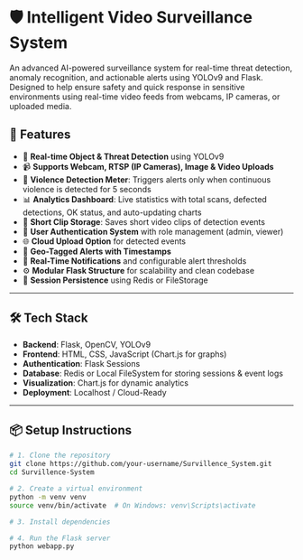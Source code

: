 # 🛡️ Intelligent Video Surveillance System

An advanced AI-powered surveillance system for real-time threat detection, anomaly recognition, and actionable alerts using YOLOv9 and Flask. Designed to help ensure safety and quick response in sensitive environments using real-time video feeds from webcams, IP cameras, or uploaded media.

## 🚀 Features

- 🎥 **Real-time Object & Threat Detection** using YOLOv9
- 📹 **Supports Webcam, RTSP (IP Cameras), Image & Video Uploads**
- 🧠 **Violence Detection Meter**: Triggers alerts only when continuous violence is detected for 5 seconds
- 📊 **Analytics Dashboard**: Live statistics with total scans, defected detections, OK status, and auto-updating charts
- 💾 **Short Clip Storage**: Saves short video clips of detection events
- 🔐 **User Authentication System** with role management (admin, viewer)
- 🌐 **Cloud Upload Option** for detected events
- 📍 **Geo-Tagged Alerts with Timestamps**
- 🔔 **Real-Time Notifications** and configurable alert thresholds
- ⚙️ **Modular Flask Structure** for scalability and clean codebase
- 📁 **Session Persistence** using Redis or FileStorage

---

## 🛠️ Tech Stack

- **Backend**: Flask, OpenCV, YOLOv9
- **Frontend**: HTML, CSS, JavaScript (Chart.js for graphs)
- **Authentication**: Flask Sessions
- **Database**: Redis or Local FileSystem for storing sessions & event logs
- **Visualization**: Chart.js for dynamic analytics
- **Deployment**: Localhost / Cloud-Ready

---

## 📦 Setup Instructions

```bash
# 1. Clone the repository
git clone https://github.com/your-username/Survillence_System.git
cd Survillence-System

# 2. Create a virtual environment
python -m venv venv
source venv/bin/activate  # On Windows: venv\Scripts\activate

# 3. Install dependencies

# 4. Run the Flask server
python webapp.py
